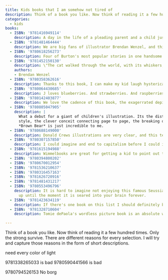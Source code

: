 ```yaml
---
title: Kids books that I am somehow not tired of
description: Think of a book you like. Now think of reading it a few hundred times. Only the strong survive. There are different reasons for every selection. I will try and capture those reasons in the form of short descriptions.
categories:
  - kids
books:
  - ISBN: '9781416949114'
    description: A day in the life of a pleading parent and a child just being a child. This one has an undeniably fun cadence to read and a sweet ending. I'm not sure why the mundane antics of a very typical kid feel like a drop of therapy for any parent reading it, and the misbehavior showcased for the kid is so low-stakes that the overall effect is just to reinforce good behaviors.
  - ISBN: '9781481464444'
    description: We are big fans of illustrator Brendan Wenzel, and this tour through the backyard insect menagerie written by Angela DiTerlizzi always has something new to show us. There's a big gray cat exploring the landscape, and always a ladybug in the picture somewhere, as we are guided by the book's economical but fun rhyming text. With all the books identified on the "What's that bug page" and a wonderful revelation that the previous pages have in fact been a tour through the child's back yard, this one is a delight. It's colorful and great for introducing the insect world to the very little or inviting the interest of the somewhat squeamish.
  - ISBN: '9780618256273'
    description: Four of Burton's most popular stories in one handsome volume. _Mike Mulligan and His Steam Shovel_ might be the most popular, and _The Little House_ was deservedly won the Caldecott Medal, but it's _Katy and the Big Snow_ that has been the favorite in our house. These are tales of hard work, determination and meeting the challenges of new landscapes and changing worlds, with a healthy dose of almost quaint 20th-century optimism. They are imaginatively told and really fun to look at.
  - ISBN: '9781452150130'
    description: \"The cat walked through the world, with its whiskers, ears and paws...\" On my short-list for favorite reads of all, _They All Saw A Cat_ is a truly brilliantly imagined and illustrated examination of how a cat looks to all the other animals it encounters. Showing us not only the interaction of these creatures but introducing young readers to the profound role of perspective and it justifiably snagged a Caldecott Medal.
    authors:
    - Brendan Wenzel
  - ISBN: '9780358362616'
    description: Thanks to this book, I can make my kid laugh hysterically just by saying the words "Red. Ripe. Strawberry." An impossibly cute book.
  - ISBN: '9780064430685'
    description: J loves blueberries. And strawberries. And raspberries. OK, of all berries. So this short, rollicking fantasia of a paradise of berries, with a fuzzy bear playing Virgil is always a big hit.
  - ISBN: '9780142403877'
    description: We love the cadence of this book, the exagerrated depiction of an imaginary monster, the unexpected turn when the monster turns out to be real and the clever story of how the mouse outsmarts the monster he summoned. Every time.
  - ISBN: '9780805047905'
    description: |
      What a debut for a giant of children's illustration. Its the distinctive 
      style, the clever conceit connecting page to page, the breaking of the fourth wall...
      *Brown Bear* is just incredible to me.
  - ISBN: '9780688149000'
    description: Donald Crews illustrations are very clear, and this text is so simple that it was one of the first books we enjoyed together. The train goes all sorts of places.
  - ISBN: '9780307157850'
    description: I could imagine and end to capitalism before I could imagine my child growing tired of this book. I'm not saying it won't happen one day. Just that I cannot imagine it. The fact that I'm always finding new things to amuse myself in Scarry's worlds is a source of wonder. The text here is fun, but it's just getting lost in the whimsy of the imaginary conveyences that never gets old.
  - ISBN: '9781615194988'
    description: Wimmelbooks are great for getting a kid to point out things they know, giving them words for things they don't, and allowing them to start to create their own stories. As he has gotten older and noticed more details, there are other levels to enjoy.
  - ISBN: '9780394800202'
  - ISBN: '9780670012954'
  - ISBN: '9781536210637'
  - ISBN: '9780316457163'
  - ISBN: '9781626720916'
  - ISBN: '9781481431217'
  - ISBN: '9780553496796'
    description: It is hard to imagine not enjoying this famous Seussian title, right
      up until the moment it is seared into your brain forever.
  - ISBN: '9781423634119'
    description: If there's one book on this list I should definitely be tired of, it's this one. There's hardly anything to it. It forces me to do sound effects. But for some reason it still slaps. I have no idea why J likes this one so much. It features haracters, places, and events from Arthur Conan Doyle's "The Hound of the Baskervilles."
  - ISBN: '9781328710604'
    description: Tomie dePaola's wordless picture book is an absolute winner. It's fun, has a good story. 

---
```

Think of a book you like. Now think of reading it a few hundred times. Only the strong survive. There are different reasons for every selection. I will try and capture those reasons in the form of short descriptions.

<!-- 9780448190532 is busy harbor i think and it must be out of print?

Just me and my dad 9780307118394
Big Book of Big Trucks(9780794530785) is just not on bookshop

978039483240 is not Trucks

9781847809766 isn't in google books api!!!


two wordless books not on bookshop.org... In the Woods (9780590436335) and Peter Spier's Rain (9780385241052).

try 9780698113732
Gobble, Growl, Grunt (9780385240949)

For Maryanne's shelf... 9780375868009 -->

need every color of light

9781338265033 is bad
9780590441566 is bad

9780794526153 No borg
